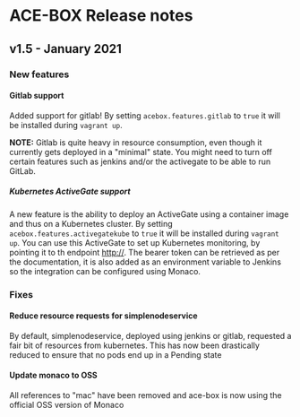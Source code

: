# ACE-BOX Release notes

## v1.5 - January 2021
### New features
#### Gitlab support
Added support for gitlab! By setting `acebox.features.gitlab` to `true` it will be installed during `vagrant up`.

**NOTE:** Gitlab is quite heavy in resource consumption, even though it currently gets deployed in a "minimal" state. You might need to turn off certain features such as jenkins and/or the activegate to be able to run GitLab.

##### Kubernetes ActiveGate support
A new feature is the ability to deploy an ActiveGate using a container image and thus on a Kubernetes cluster. By setting `acebox.features.activegatekube` to `true` it will be installed during `vagrant up`. You can use this ActiveGate to set up Kubernetes monitoring, by pointing it to th endpoint [http://](https://192.168.50.10:16443/). The bearer token can be retrieved as per the documentation, it is also added as an environment variable to Jenkins so the integration can be configured using Monaco.

### Fixes
#### Reduce resource requests for simplenodeservice
By default, simplenodeservice, deployed using jenkins or gitlab, requested a fair bit of resources from kubernetes. This has now been drastically reduced to ensure that no pods end up in a Pending state
#### Update monaco to OSS
All references to "mac" have been removed and ace-box is now using the official OSS version of Monaco